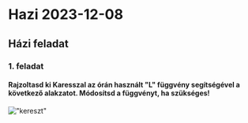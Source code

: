 # Hazi 2023-12-08
## Házi feladat
### 1. feladat
#### Rajzoltasd ki Karesszal az órán használt "L" függvény segítségével a következő alakzatot. Módosítsd a függvényt, ha szükséges!
!["kereszt"](https://nagybrandy.github.io/szlghazik/pages/img/231214.png)

